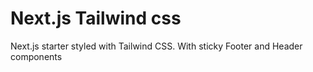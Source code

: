 # Next.js Tailwind css

Next.js starter styled with Tailwind CSS. With sticky Footer and Header components
